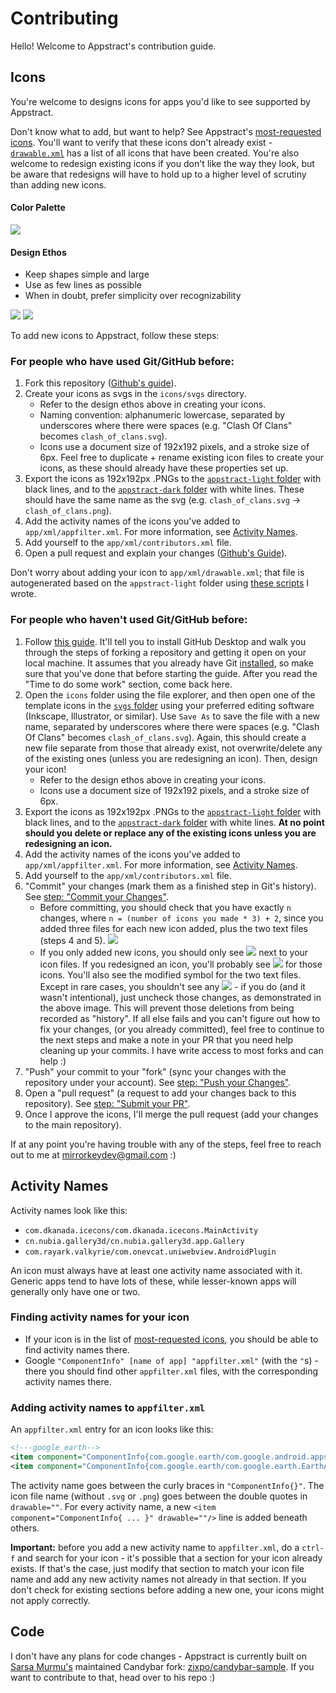 # Contributing

Hello! Welcome to Appstract's contribution guide.

## Icons

You're welcome to designs icons for apps you'd like to see supported by Appstract.

Don't know what to add, but want to help? See Appstract's [most-requested icons](https://github.com/mirrorkeydev/Appstract/blob/master/icons/most-requested-icons.txt). You'll want to verify that these icons don't already exist - [`drawable.xml`](https://github.com/mirrorkeydev/Appstract/blob/master/app/xml/drawable.xml) has a list of all icons that have been created. You're also welcome to redesign existing icons if you don't like the way they look, but be aware that redesigns will have to hold up to a higher level of scrutiny than adding new icons.

#### Color Palette
![](https://raw.githubusercontent.com/mirrorkeydev/Appstract/master/colorpalette.png)

#### Design Ethos
- Keep shapes simple and large
- Use as few lines as possible
- When in doubt, prefer simplicity over recognizability

![](https://raw.githubusercontent.com/mirrorkeydev/Appstract/master/examples.png)
![](https://user-images.githubusercontent.com/35010111/98139223-caaa4f80-1e78-11eb-9d0c-6e037db6a91e.png)

To add new icons to Appstract, follow these steps:

### For people who have used Git/GitHub before:

1. Fork this repository ([Github's guide](https://docs.github.com/en/free-pro-team@latest/github/getting-started-with-github/fork-a-repo)).
2. Create your icons as svgs in the `icons/svgs` directory.
    - Refer to the design ethos above in creating your icons.
    - Naming convention: alphanumeric lowercase, separated by underscores where there were spaces (e.g. "Clash Of Clans" becomes `clash_of_clans.svg`).
    - Icons use a document size of 192x192 pixels, and a stroke size of 6px. Feel free to duplicate + rename existing icon files to create your icons, as these should already have these properties set up.
3. Export the icons as 192x192px .PNGs to the [`appstract-light` folder](https://github.com/mirrorkeydev/Appstract/tree/master/icons/appstract-light) with black lines, and to the [`appstract-dark` folder](https://github.com/mirrorkeydev/Appstract/tree/master/icons/appstract-light) with white lines. These should have the same name as the svg (e.g. `clash_of_clans.svg` -> `clash_of_clans.png`).
4. Add the activity names of the icons you've added to `app/xml/appfilter.xml`. For more information, see [Activity Names](#Activity-Names).
5. Add yourself to the `app/xml/contributors.xml` file.
6. Open a pull request and explain your changes ([Github's Guide](https://docs.github.com/en/free-pro-team@latest/github/collaborating-with-issues-and-pull-requests/creating-a-pull-request)).

Don't worry about adding your icon to `app/xml/drawable.xml`; that file is autogenerated based on the `appstract-light` folder using [these scripts](https://github.com/mirrorkeydev/PythonScripts/tree/master/Appstract) I wrote.

### For people who haven't used Git/GitHub before:

1. Follow [this guide](https://dev.to/highflyer910/the-beginners-guide-to-contributing-to-projects-with-githubdesktop-46o3). It'll tell you to install GitHub Desktop and walk you through the steps of forking a repository and getting it open on your local machine. It assumes that you already have Git [installed](https://git-scm.com/downloads), so make sure that you've done that before starting the guide. After you read the "Time to do some work" section, come back here.
2. Open the `icons` folder using the file explorer, and then open one of the template icons in the [`svgs` folder](https://github.com/mirrorkeydev/Appstract/tree/master/icons/svgs) using your preferred editing software (Inkscape, Illustrator, or similar). Use `Save As` to save the file with a new name, separated by underscores where there were spaces (e.g. "Clash Of Clans" becomes `clash_of_clans.svg`). Again, this should create a new file separate from those that already exist, not overwrite/delete any of the existing ones (unless you are redesigning an icon). Then, design your icon!
    - Refer to the design ethos above in creating your icons.
    - Icons use a document size of 192x192 pixels, and a stroke size of 6px.
3. Export the icons as 192x192px .PNGs to the [`appstract-light` folder](https://github.com/mirrorkeydev/Appstract/tree/master/icons/appstract-light) with black lines, and to the [`appstract-dark` folder](https://github.com/mirrorkeydev/Appstract/tree/master/icons/appstract-light) with white lines. **At no point should you delete or replace any of the existing icons unless you are redesigning an icon.**
4. Add the activity names of the icons you've added to `app/xml/appfilter.xml`. For more information, see [Activity Names](#Activity-Names).
5. Add yourself to the `app/xml/contributors.xml` file.
6. "Commit" your changes (mark them as a finished step in Git's history). See [step: "Commit your Changes"](https://dev.to/highflyer910/the-beginners-guide-to-contributing-to-projects-with-githubdesktop-46o3).
    - Before committing, you should check that you have exactly `n` changes, where `n = (number of icons you made * 3) + 2`, since you added three files for each new icon added, plus the two text files (steps 4 and 5).
    ![](https://user-images.githubusercontent.com/35010111/98146243-43f97080-1e80-11eb-92f2-4e65cbd46400.png)
    - If you only added new icons, you should only see ![](https://user-images.githubusercontent.com/35010111/98145699-e8c77e00-1e7f-11eb-8a87-fdfbc8fd1655.png) next to your icon files. If you redesigned an icon, you'll probably see ![](https://user-images.githubusercontent.com/35010111/98145877-0563b600-1e80-11eb-84d6-beb200fd7c2e.png) for those icons. You'll also see the modified symbol for the two text files. Except in rare cases, you shouldn't see any ![](https://user-images.githubusercontent.com/35010111/98145985-19a7b300-1e80-11eb-9ad8-e090b1485a4d.png) - if you do (and it wasn't intentional), just uncheck those changes, as demonstrated in the above image. This will prevent those deletions from being recorded as "history". If all else fails and you can't figure out how to fix your changes, (or you already committed), feel free to continue to the next steps and make a note in your PR that you need help cleaning up your commits. I have write access to most forks and can help :)
7. "Push" your commit to your "fork" (sync your changes with the repository under your account). See [step: "Push your Changes"](https://dev.to/highflyer910/the-beginners-guide-to-contributing-to-projects-with-githubdesktop-46o3).
8. Open a "pull request" (a request to add your changes back to this repository). See [step: "Submit your PR"](https://dev.to/highflyer910/the-beginners-guide-to-contributing-to-projects-with-githubdesktop-46o3).
9. Once I approve the icons, I'll merge the pull request (add your changes to the main repository).

If at any point you're having trouble with any of the steps, feel free to reach out to me at mirrorkeydev@gmail.com :)

## Activity Names

Activity names look like this:
- `com.dkanada.icecons/com.dkanada.icecons.MainActivity`
- `cn.nubia.gallery3d/cn.nubia.gallery3d.app.Gallery`
- `com.rayark.valkyrie/com.onevcat.uniwebview.AndroidPlugin`

An icon must always have at least one activity name associated with it. Generic apps tend to have lots of these, while lesser-known apps will generally only have one or two.

### Finding activity names for your icon
- If your icon is in the list of [most-requested icons](https://github.com/mirrorkeydev/Appstract/blob/master/icons/most-requested-icons.txt), you should be able to find activity names there.
- Google `"ComponentInfo" [name of app] "appfilter.xml"` (with the `"`s) - there you should find other `appfilter.xml` files, with the corresponding activity names there.

### Adding activity names to `appfilter.xml`
An `appfilter.xml` entry for an icon looks like this:
```xml
<!---google_earth-->
<item component="ComponentInfo{com.google.earth/com.google.android.apps.earth.EarthActivity}" drawable="google_earth"/>
<item component="ComponentInfo{com.google.earth/com.google.earth.EarthActivity}" drawable="google_earth"/>
```
The activity name goes between the curly braces in `"ComponentInfo{}"`. The icon file name (without `.svg` or `.png`) goes between the double quotes in `drawable=""`. For every activity name, a new `<item component="ComponentInfo{ ... }" drawable=""/>` line is added beneath others.

**Important:** before you add a new activity name to `appfilter.xml`, do a `ctrl-f` and search for your icon - it's possible that a section for your icon already exists. If that's the case, just modify that section to match your icon file name and add any new activity names not already in that section. If you don't check for existing sections before adding a new one, your icons might not apply correctly. 

## Code

I don't have any plans for code changes - Appstract is currently built on [Sarsa Murmu's](https://github.com/sarsamurmu) maintained Candybar fork: [zixpo/candybar-sample](https://github.com/zixpo/candybar-sample). If you want to contribute to that, head over to his repo :)

